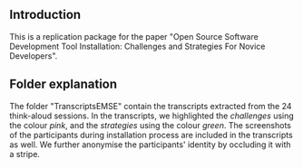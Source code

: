 ## Introduction

This is a replication package for the paper "Open Source Software Development Tool Installation: Challenges and Strategies For Novice Developers".

## Folder explanation

The folder "TranscriptsEMSE" contain the transcripts extracted from the 24 think-aloud sessions. In the transcripts, we highlighted the *challenges* using the colour *pink*, and the *strategies* using the colour *green*. The screenshots of the participants during installation process are included in the transcripts as well. We further anonymise the participants' identity by occluding it with a stripe.
